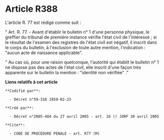 # Article R388

L'article R. 77 est rédigé comme suit :

" Art. R. 77. - Avant d'établir le bulletin n° 1 d'une personne physique, le greffier du tribunal de première instance
vérifie l'état civil de l'intéressé ; si le résultat de l'examen des registres de l'état civil est négatif, il inscrit dans
le corps du bulletin, à l'exclusion de toute autre mention, l'indication : "aucun acte de naissance applicable".

" Au cas où, pour une raison quelconque, l'autorité qui établit le bulletin n° 1 ne dispose pas des actes de l'état civil,
elle inscrit d'une façon très apparente sur le bulletin la mention : "identité non vérifiée" ."

**Liens relatifs à cet article**

	**Codifié par**:

	  - Décret n°59-318 1959-02-23

	**Créé par**:

	  - Décret n°2005-404 du 27 avril 2005 - art. 16 () JORF 30 avril 2005

	**Cite**:

	  - CODE DE PROCEDURE PENALE - art. R77 (M)
